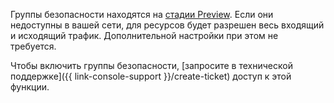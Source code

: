 Группы безопасности находятся на [стадии Preview](../../overview/concepts/launch-stages.md). Если они недоступны в вашей сети, для ресурсов будет разрешен весь входящий и исходящий трафик. Дополнительной настройки при этом не требуется.

Чтобы включить группы безопасности, [запросите в технической поддержке]({{ link-console-support }}/create-ticket) доступ к этой функции.
